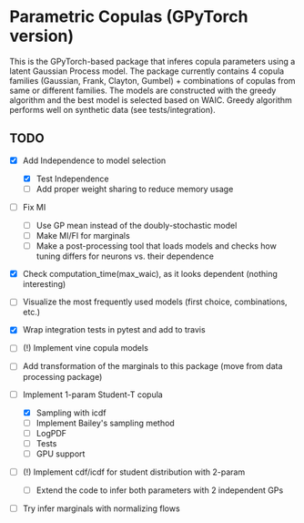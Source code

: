 # Parametric Copulas (GPyTorch version)

This is the GPyTorch-based package that inferes copula parameters using a latent Gaussian Process model.
The package currently contains 4 copula families (Gaussian, Frank, Clayton, Gumbel) + combinations of copulas from same or different families.
The models are constructed with the greedy algorithm and the best model is selected based on WAIC. 
Greedy algorithm performs well on synthetic data (see tests/integration).

## TODO

- [x] Add Independence to model selection
	- [x] Test Independence
	- [ ] Add proper weight sharing to reduce memory usage
- [ ] Fix MI
	- [ ] Use GP mean instead of the doubly-stochastic model
	- [ ] Make MI/FI for marginals
	- [ ] Make a post-processing tool that loads models and checks how tuning differs for neurons vs. their dependence
- [x] Check computation_time(max_waic), as it looks dependent (nothing interesting)
- [ ] Visualize the most frequently used models (first choice, combinations, etc.)
- [x] Wrap integration tests in pytest and add to travis
- [ ] (!) Implement vine copula models
- [ ] Add transformation of the marginals to this package (move from data processing package)
- [ ] Implement 1-param Student-T copula
	- [x] Sampling with icdf
	- [ ] Implement Bailey's sampling method
	- [ ] LogPDF
	- [ ] Tests
	- [ ] GPU support
- [ ] (!) Implement cdf/icdf for student distribution with 2-param
	- [ ] Extend the code to infer both parameters with 2 independent GPs 
- [ ] Try infer marginals with normalizing flows 

